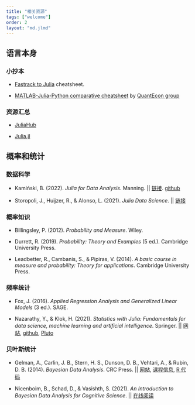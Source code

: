 ```yaml
---
title: "相关资源"
tags: ["welcome"]
order: 2
layout: "md.jlmd"
---
```


## 语言本身

### 小抄本

- [Fastrack to Julia](https://juliadocs.github.io/Julia-Cheat-Sheet/) cheatsheet.

- [MATLAB-Julia-Python comparative cheatsheet](https://cheatsheets.quantecon.org/) by [QuantEcon group](https://quantecon.org)

### 资源汇总

- [JuliaHub](https://juliahub.com)

- [Julia.jl](https://svaksha.github.io/Julia.jl/)


## 概率和统计

### 数据科学

- Kamiński, B. (2022). *Julia for Data Analysis*. Manning. || [链接](https://www.manning.com/books/julia-for-data-analysis?utm_source=github&utm_medium=author&utm_campaign=book_kaminski2_julia_3_17_22). [github](https://github.com/bkamins/JuliaForDataAnalysis)

- Storopoli, J., Huijzer, R.,  & Alonso, L. (2021). *Julia Data Science*. || [链接](https://juliadatascience.io)

### 概率知识

- Billingsley, P. (2012). *Probability and Measure*. Wiley.

- Durrett, R. (2019). *Probability: Theory and Examples* (5 ed.). Cambridge University Press. 

- Leadbetter, R., Cambanis, S., & Pipiras, V. (2014). *A basic course in measure and probability: Theory for applications*. Cambridge University Press.

### 频率统计

- Fox, J. (2016). *Applied Regression Analysis and Generalized Linear Models* (3 ed.). SAGE.

- Nazarathy, Y., & Klok, H. (2021). *Statistics with Julia: Fundamentals for data science, machine learning and artificial intelligence*. Springer. || [网站](https://statisticswithjulia.org), [github](https://github.com/h-Klok/StatsWithJuliaBook), [Pluto](https://github.com/StatisticalRethinkingJulia/StatisticsWithJuliaPlutoNotebooks.jl)

### 贝叶斯统计

- Gelman, A., Carlin, J. B., Stern, H. S., Dunson, D. B., Vehtari, A., & Rubin, D. B. (2014). *Bayesian Data Analysis*. CRC Press. || [网站](http://www.stat.columbia.edu/~gelman/book/), [课程信息](https://github.com/avehtari/BDA_course_Aalto), [R 代码](https://github.com/avehtari/BDA_R_demos)

- Nicenboim, B., Schad, D., & Vasishth, S. (2021). *An Introduction to Bayesian Data Analysis for Cognitive Science*. || [在线阅读](https://vasishth.github.io/bayescogsci/book/)

